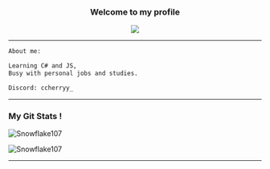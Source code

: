 <h3 align = 'center'>Welcome to my profile</h3>

<p align="center">
  <img src="https://readme-typing-svg.herokuapp.com/?center=true&vCenter=true&color=cb204c&width=500&lines=Junior%20back-end%20developer" />
</p>

<hr>


```diff
About me:

Learning C# and JS,
Busy with personal jobs and studies.


```

<div>
  <div>
  
```diff
Discord: ccherryy_
```
    
    
    
<hr>
    


### My Git Stats !

![Snowflake107](https://github-readme-stats.vercel.app/api?username=ccheerry&show_icons=true&theme=tokyonight&hide=["issues"])

![Snowflake107](https://github-readme-stats.vercel.app/api/top-langs?username=ccheerry&show_icons=true&theme=tokyonight&layout=compact)
    
<hr>
